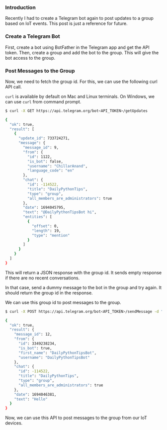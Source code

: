 <!--
.. title: Create Telegram Bot To Post Messages to Group
.. slug: telegram-bot-for-iot-updates
.. date: 2023-09-04 18:44:32 UTC+05:30
.. tags: automation
.. category: programming
.. link: 
.. description: How to create a telegram bot, add it to a group and post messages automatically via API.
.. type: text
-->


### Introduction

Recently I had to create a Telegram bot again to post updates to a group based on IoT events. This post is just a reference for future.

### Create a Telegram Bot

First, create a bot using BotFather in the Telegram app and get the API token. Then, create a group and add the bot to the group. This will give the bot access to the group.

### Post Messages to the Group

Now, we need to fetch the group id. For this, we can use the following curl API call. 

`curl` is available by default on Mac and Linux terminals. On Windows, we can use `curl` from command prompt.

```bash
$ curl -X GET https://api.telegram.org/bot<API_TOKEN>/getUpdates

{
  "ok": true,
  "result": [
    {
      "update_id": 733724271,
      "message": {
        "message_id": 9,
        "from": {
          "id": 1122,
          "is_bot": false,
          "username": "ChillarAnand",
          "language_code": "en"
        },
        "chat": {
          "id": -114522,
          "title": "DailyPythonTips",
          "type": "group",
          "all_members_are_administrators": true
        },
        "date": 1694045795,
        "text": "@DailyPythonTipsBot hi",
        "entities": [
          {
            "offset": 0,
            "length": 19,
            "type": "mention"
          }
        ]
      }
    }
  ]
}
```

This will return a JSON response with the group id. It sends empty response if there are no recent conversations. 

In that case, send a dummy message to the bot in the group and try again. It should return the group id in the response.

We can use this group id to post messages to the group.

```bash
$ curl -X POST https://api.telegram.org/bot<API_TOKEN>/sendMessage -d "chat_id=<GROUP_ID>&text=Hello"

{
  "ok": true,
  "result": {
    "message_id": 12,
    "from": {
      "id": 3349238234,
      "is_bot": true,
      "first_name": "DailyPythonTipsBot",
      "username": "DailyPythonTipsBot"
    },
    "chat": {
      "id": -114522,
      "title": "DailyPythonTips",
      "type": "group",
      "all_members_are_administrators": true
    },
    "date": 1694046381,
    "text": "Hello"
  }
}
```

Now, we can use this API to post messages to the group from our IoT devices.
